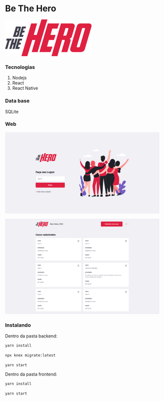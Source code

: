 # Be The Hero

![Be%20The%20Hero/logo3x.png](Be%20The%20Hero/logo3x.png)

### Tecnologias

1. Nodejs
2. React
3. React Native

### Data base

SQLite

### Web

![Be%20The%20Hero/screencapture-localhost-3000-2020-04-02-20_01_59.png](Be%20The%20Hero/screencapture-localhost-3000-2020-04-02-20_01_59.png)

![Be%20The%20Hero/screencapture-localhost-3000-profile-2020-04-02-20_02_33.png](Be%20The%20Hero/screencapture-localhost-3000-profile-2020-04-02-20_02_33.png)

### Instalando

Dentro da pasta backend:

    yarn install
    
    npx knex migrate:latest
    
    yarn start

Dentro da pasta frontend:

    yarn install
    
    yarn start